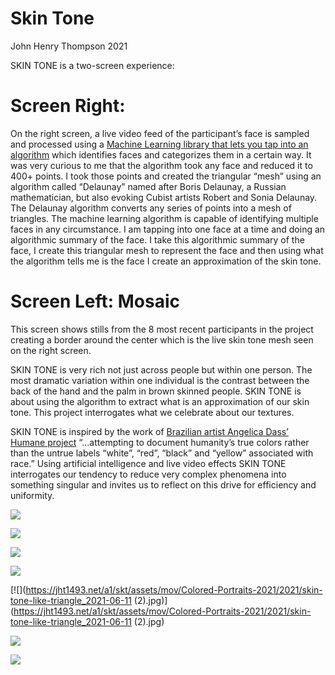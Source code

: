 # Skin Tone

John Henry Thompson
2021

SKIN TONE is a two-screen experience:

# Screen Right:

On the right screen, a live video feed of the participant’s face is sampled and processed using a
[Machine Learning library that lets you tap into an algorithm](https://learn.ml5js.org/#/reference/facemesh)
which identifies faces and categorizes them in a certain way. It was very curious to me that the algorithm took any face and reduced it to 400+ points. I took those points and created the triangular “mesh” using an algorithm called “Delaunay” named after Boris Delaunay, a Russian mathematician, but also evoking Cubist artists Robert and Sonia Delaunay. The Delaunay algorithm converts any series of points into a mesh of triangles. The machine learning algorithm is capable of identifying multiple faces in any circumstance. I am tapping into one face at a time and doing an algorithmic summary of the face. I take this algorithmic summary of the face, I create this triangular mesh to represent the face and then using what the algorithm tells me is the face I create an approximation of the skin tone.

# Screen Left: Mosaic

This screen shows stills from the 8 most recent participants in the project creating a border around the center which is the live skin tone mesh seen on the right screen.

SKIN TONE is very rich not just across people but within one person. The most dramatic variation within one individual is the contrast between the back of the hand and the palm in brown skinned people. SKIN TONE is about using the algorithm to extract what is an approximation of our skin tone. This project interrogates what we celebrate about our textures.

SKIN TONE is inspired by the work of
[Brazilian artist Angelica Dass’ Humane project](https://angelicadass.com/photography/humanae/)
“...attempting to document humanity’s true colors rather than the untrue labels “white”, “red”, “black” and “yellow” associated with race.” Using artificial intelligence and live video effects SKIN TONE interrogates our tendency to reduce very complex phenomena into something singular and invites us to reflect on this drive for efficiency and uniformity.

[![](https://jht1493.net/a1/skt/assets/mov/Colored-Portraits-2021/2022-01-01/IMG_0480-shindy-skin-tone.JPEG)](https://jht1493.net/a1/skt/assets/mov/Colored-Portraits-2021/2022-01-01/IMG_0480-shindy-skin-tone.JPEG)

[![](https://jht1493.net/a1/skt/assets/mov/Colored-Portraits-2021/2022-01-01/IMG_0482-skin-tone-collage.JPEG)](https://jht1493.net/a1/skt/assets/mov/Colored-Portraits-2021/2022-01-01/IMG_0482-skin-tone-collage.JPEG)

[![](https://jht1493.net/a1/skt/assets/mov/Colored-Portraits-2021/2022-01-01/IMG_0490-skin-tone-jht.JPG)](https://jht1493.net/a1/skt/assets/mov/Colored-Portraits-2021/2022-01-01/IMG_0490-skin-tone-jht.JPG)

[![](https://jht1493.net/a1/skt/assets/mov/Colored-Portraits-2021/2022-01-01/IMG_0494-skin-tone-jht-collage.JPG)](https://jht1493.net/a1/skt/assets/mov/Colored-Portraits-2021/2022-01-01/IMG_0494-skin-tone-jht-collage.JPG)

[![](https://jht1493.net/a1/skt/assets/mov/Colored-Portraits-2021/2021/skin-tone-like-triangle_2021-06-11 (2).jpg)](https://jht1493.net/a1/skt/assets/mov/Colored-Portraits-2021/2021/skin-tone-like-triangle_2021-06-11 (2).jpg)

[![](https://jht1493.net/a1/skt/assets/mov/Colored-Portraits-2021/2021/skin-tones-1-bb-jht.jpg)](https://jht1493.net/a1/skt/assets/mov/Colored-Portraits-2021/2021/skin-tones-1-bb-jht.jpg)

[![](https://jht1493.net/a1/skt/assets/mov/Colored-Portraits-2021/2021/skin-tones-2-bb-jht.jpg)](https://jht1493.net/a1/skt/assets/mov/Colored-Portraits-2021/2021/skin-tones-2-bb-jht.jpg)
